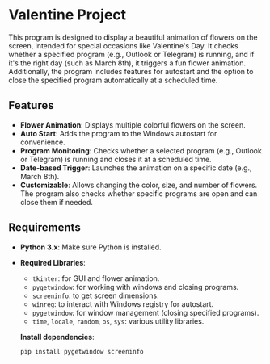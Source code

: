 # Valentine Project

This program is designed to display a beautiful animation of flowers on the screen, intended for special occasions like Valentine's Day. It checks whether a specified program (e.g., Outlook or Telegram) is running, and if it's the right day (such as March 8th), it triggers a fun flower animation. Additionally, the program includes features for autostart and the option to close the specified program automatically at a scheduled time.

## Features

- **Flower Animation**: Displays multiple colorful flowers on the screen.
- **Auto Start**: Adds the program to the Windows autostart for convenience.
- **Program Monitoring**: Checks whether a selected program (e.g., Outlook or Telegram) is running and closes it at a scheduled time.
- **Date-based Trigger**: Launches the animation on a specific date (e.g., March 8th).
- **Customizable**: Allows changing the color, size, and number of flowers. The program also checks whether specific programs are open and can close them if needed.

## Requirements

- **Python 3.x**: Make sure Python is installed.
- **Required Libraries**:
  - `tkinter`: for GUI and flower animation.
  - `pygetwindow`: for working with windows and closing programs.
  - `screeninfo`: to get screen dimensions.
  - `winreg`: to interact with Windows registry for autostart.
  - `pygetwindow`: for window management (closing specified programs).
  - `time`, `locale`, `random`, `os`, `sys`: various utility libraries.
  
  **Install dependencies**:  
  ```bash
  pip install pygetwindow screeninfo
